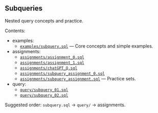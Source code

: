 ## Subqueries

Nested query concepts and practice.

Contents:
- examples:
  - [`examples/subquery.sql`](examples/subquery.sql) — Core concepts and simple examples.
- assignments:
  - [`assignments/assignment_0.sql`](assignments/assignment_0.sql)
  - [`assignments/assignment_1.sql`](assignments/assignment_1.sql)
  - [`assignments/chatGPT_Q.sql`](assignments/chatGPT_Q.sql)
  - [`assignments/subquery_assignment_0.sql`](assignments/subquery_assignment_0.sql)
  - [`assignments/subquery_assignment.sql`](assignments/subquery_assignment.sql) — Practice sets.
- query:
  - [`query/subquery_01.sql`](query/subquery_01.sql)
  - [`query/subquery_02.sql`](query/subquery_02.sql)

Suggested order: `subquery.sql` → `query/` → assignments.



